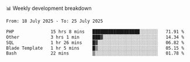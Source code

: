 📊 Weekly development breakdown
<!--START_SECTION:waka-->

```txt
From: 18 July 2025 - To: 25 July 2025

PHP              15 hrs 8 mins   ██████████████████░░░░░░░   71.91 %
Other            3 hrs 1 min     ███▓░░░░░░░░░░░░░░░░░░░░░   14.34 %
SQL              1 hr 26 mins    █▓░░░░░░░░░░░░░░░░░░░░░░░   06.82 %
Blade Template   1 hr 5 mins     █▒░░░░░░░░░░░░░░░░░░░░░░░   05.15 %
Bash             22 mins         ▒░░░░░░░░░░░░░░░░░░░░░░░░   01.78 %
```

<!--END_SECTION:waka-->
